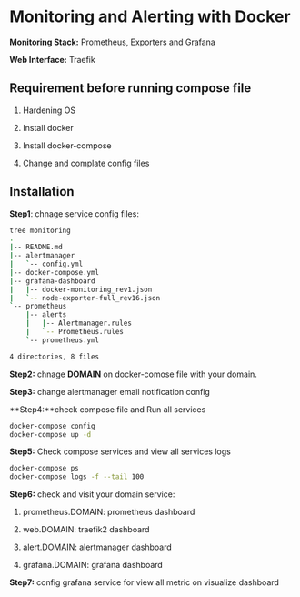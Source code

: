 # Monitoring and Alerting with Docker

**Monitoring Stack:** Prometheus, Exporters and Grafana

**Web Interface:** Traefik 

## Requirement before running compose file
1. Hardening OS

2. Install docker 

3. Install docker-compose

4. Change and complate config files


## Installation

**Step1**: chnage service config files:
```bash
tree monitoring
.
|-- README.md
|-- alertmanager
|   `-- config.yml
|-- docker-compose.yml
|-- grafana-dashboard
|   |-- docker-monitoring_rev1.json
|   `-- node-exporter-full_rev16.json
`-- prometheus
    |-- alerts
    |   |-- Alertmanager.rules
    |   `-- Prometheus.rules
    `-- prometheus.yml

4 directories, 8 files
```

**Step2:** chnage **DOMAIN** on docker-comose file with your domain.

**Step3:** change alertmanager email notification config

**Step4:**check compose file and Run all services
```bash
docker-compose config
docker-compose up -d
```

**Step5:** Check compose services and view all services logs
```bash
docker-compose ps
docker-compose logs -f --tail 100
```

**Step6:** check and visit your domain service:

1. prometheus.DOMAIN: prometheus dashboard

2. web.DOMAIN: traefik2 dashboard

3. alert.DOMAIN: alertmanager dashboard

4. grafana.DOMAIN: grafana dashboard

**Step7:** config grafana service for view all metric on visualize dashboard
